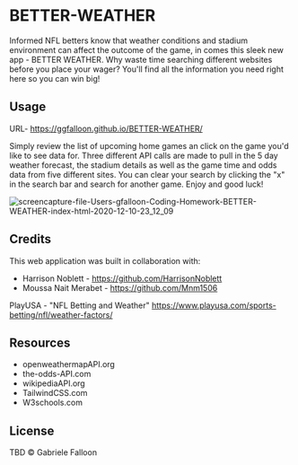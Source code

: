 # BETTER-WEATHER

Informed NFL betters know that weather conditions and stadium environment can affect the outcome of the game, in comes this sleek new app - BETTER WEATHER. Why waste time searching different websites before you place your wager? You'll find all the information you need right here so you can win big!

## Usage

URL- https://ggfalloon.github.io/BETTER-WEATHER/

Simply review the list of upcoming home games an click on the game you'd like to see data for. Three different API calls are made to pull in the 5 day weather forecast, the stadium details as well as the game time and odds data from five different sites. You can clear your search by clicking the "x" in the search bar and search for another game. Enjoy and good luck! 

![screencapture-file-Users-gfalloon-Coding-Homework-BETTER-WEATHER-index-html-2020-12-10-23_12_09](https://user-images.githubusercontent.com/71281652/101866097-9859d500-3b3d-11eb-919c-f7d3db67d94b.png)

## Credits

This web application was built in collaboration with:
* Harrison Noblett - https://github.com/HarrisonNoblett
* Moussa Nait Merabet - https://github.com/Mnm1506

PlayUSA - "NFL Betting and Weather" https://www.playusa.com/sports-betting/nfl/weather-factors/

## Resources

* openweathermapAPI.org
* the-odds-API.com
* wikipediaAPI.org
* TailwindCSS.com
* W3schools.com

## License

TBD &copy; Gabriele Falloon
